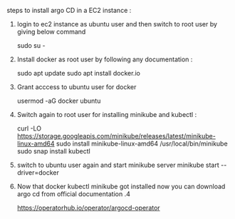 steps to install argo CD in a EC2 instance :

1) login to ec2 instance as ubuntu user and then switch to root user by giving below command

      sudo su -
2) Install docker as root user by following any documentation :

   sudo apt update
   sudo apt install docker.io

3) Grant acccess to ubuntu user for docker

     usermod -aG docker ubuntu

4) Switch again to root user for installing minikube and kubectl :

     curl -LO https://storage.googleapis.com/minikube/releases/latest/minikube-linux-amd64
     sudo install minikube-linux-amd64 /usr/local/bin/minikube
     sudo snap install kubectl

5) switch to ubuntu user again and start minikube server
      minikube start --driver=docker

6) Now that docker kubectl minikube got installed now you can download argo cd from official documentation .4

     https://operatorhub.io/operator/argocd-operator
